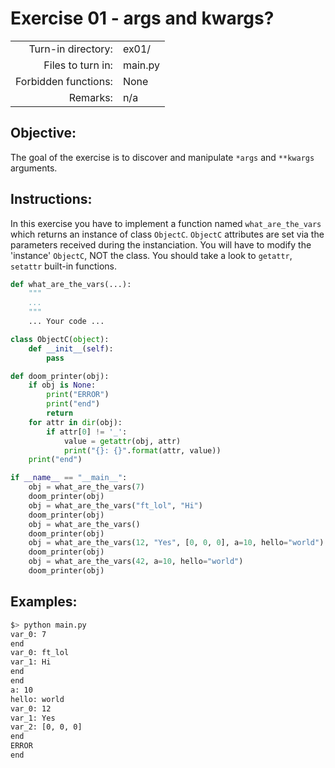 # Exercise 01 - args and kwargs?

|                         |                    |
| -----------------------:| ------------------ |
|   Turn-in directory:    |  ex01/             |
|   Files to turn in:     |  main.py           |
|   Forbidden functions:  |  None              |
|   Remarks:              |  n/a               |

## Objective:
The goal of the exercise is to discover and manipulate `*args` and `**kwargs` arguments.

## Instructions:
In this exercise you have to implement a function named `what_are_the_vars`
which returns an instance of class `ObjectC`.
`ObjectC` attributes are set via the parameters received during the instanciation.
You will have to modify the 'instance' `ObjectC`, NOT the class.
You should take a look to `getattr`, `setattr` built-in functions.

```py
def what_are_the_vars(...):
	"""
	...
	"""
	... Your code ...

class ObjectC(object):
	def __init__(self):
		pass

def doom_printer(obj):
	if obj is None:
		print("ERROR")
		print("end")
		return
	for attr in dir(obj):
		if attr[0] != '_':
			value = getattr(obj, attr)
			print("{}: {}".format(attr, value))
	print("end")

if __name__ == "__main__":
	obj = what_are_the_vars(7)
	doom_printer(obj)
	obj = what_are_the_vars("ft_lol", "Hi")
	doom_printer(obj)
	obj = what_are_the_vars()
	doom_printer(obj)
	obj = what_are_the_vars(12, "Yes", [0, 0, 0], a=10, hello="world")
	doom_printer(obj)
	obj = what_are_the_vars(42, a=10, hello="world")
	doom_printer(obj)
```

## Examples:

```bash
$> python main.py
var_0: 7
end
var_0: ft_lol
var_1: Hi
end
end
a: 10
hello: world
var_0: 12
var_1: Yes
var_2: [0, 0, 0]
end
ERROR
end
```


